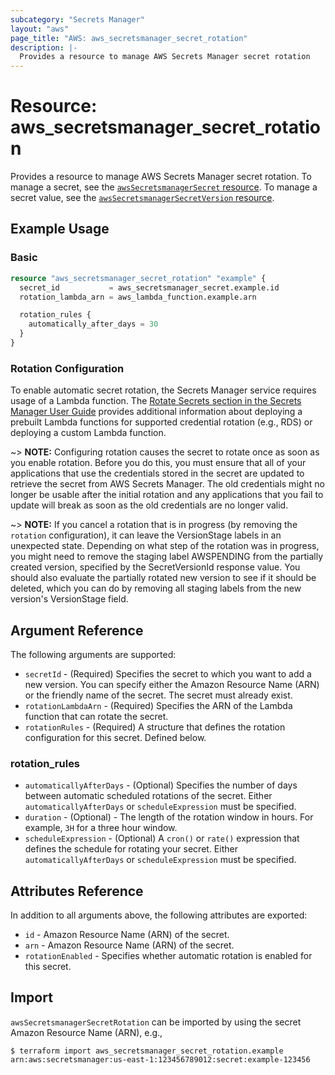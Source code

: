```yaml
---
subcategory: "Secrets Manager"
layout: "aws"
page_title: "AWS: aws_secretsmanager_secret_rotation"
description: |-
  Provides a resource to manage AWS Secrets Manager secret rotation
---
```


# Resource: aws_secretsmanager_secret_rotation

Provides a resource to manage AWS Secrets Manager secret rotation. To manage a secret, see the [`awsSecretsmanagerSecret` resource](/docs/providers/aws/r/secretsmanager_secret.html). To manage a secret value, see the [`awsSecretsmanagerSecretVersion` resource](/docs/providers/aws/r/secretsmanager_secret_version.html).

## Example Usage

### Basic

```terraform
resource "aws_secretsmanager_secret_rotation" "example" {
  secret_id           = aws_secretsmanager_secret.example.id
  rotation_lambda_arn = aws_lambda_function.example.arn

  rotation_rules {
    automatically_after_days = 30
  }
}
```

### Rotation Configuration

To enable automatic secret rotation, the Secrets Manager service requires usage of a Lambda function. The [Rotate Secrets section in the Secrets Manager User Guide](https://docs.aws.amazon.com/secretsmanager/latest/userguide/rotating-secrets.html) provides additional information about deploying a prebuilt Lambda functions for supported credential rotation (e.g., RDS) or deploying a custom Lambda function.

~> **NOTE:** Configuring rotation causes the secret to rotate once as soon as you enable rotation. Before you do this, you must ensure that all of your applications that use the credentials stored in the secret are updated to retrieve the secret from AWS Secrets Manager. The old credentials might no longer be usable after the initial rotation and any applications that you fail to update will break as soon as the old credentials are no longer valid.

~> **NOTE:** If you cancel a rotation that is in progress (by removing the `rotation` configuration), it can leave the VersionStage labels in an unexpected state. Depending on what step of the rotation was in progress, you might need to remove the staging label AWSPENDING from the partially created version, specified by the SecretVersionId response value. You should also evaluate the partially rotated new version to see if it should be deleted, which you can do by removing all staging labels from the new version's VersionStage field.

## Argument Reference

The following arguments are supported:

* `secretId` - (Required) Specifies the secret to which you want to add a new version. You can specify either the Amazon Resource Name (ARN) or the friendly name of the secret. The secret must already exist.
* `rotationLambdaArn` - (Required) Specifies the ARN of the Lambda function that can rotate the secret.
* `rotationRules` - (Required) A structure that defines the rotation configuration for this secret. Defined below.

### rotation_rules

* `automaticallyAfterDays` - (Optional) Specifies the number of days between automatic scheduled rotations of the secret. Either `automaticallyAfterDays` or `scheduleExpression` must be specified.
* `duration` - (Optional) - The length of the rotation window in hours. For example, `3H` for a three hour window.
* `scheduleExpression` - (Optional) A `cron()` or `rate()` expression that defines the schedule for rotating your secret. Either `automaticallyAfterDays` or `scheduleExpression` must be specified.

## Attributes Reference

In addition to all arguments above, the following attributes are exported:

* `id` - Amazon Resource Name (ARN) of the secret.
* `arn` - Amazon Resource Name (ARN) of the secret.
* `rotationEnabled` - Specifies whether automatic rotation is enabled for this secret.

## Import

`awsSecretsmanagerSecretRotation` can be imported by using the secret Amazon Resource Name (ARN), e.g.,

```
$ terraform import aws_secretsmanager_secret_rotation.example arn:aws:secretsmanager:us-east-1:123456789012:secret:example-123456
```

<!-- cache-key: cdktf-0.17.0-pre.15 input-54affd1fc690f38b9b6ae9ebdc87f071468f546484003fe3be09e680ba111b9a -->